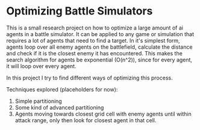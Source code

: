 # Optimizing Battle Simulators

This is a small research project on how to optimize a large amount of ai agents in a battle simulator.
It can be applied to any game or simulation that requires a lot of agents that need to find a target.
In it's simplest form, agents loop over all enemy agents on the battlefield, calculate the distance and check if it is the closest enemy it has encountered.
This makes the search algorithm for agents be exponential (O(n^2)), since for every agent, it will loop over every agent.

In this project I try to find different ways of optimizing this process.

Techniques explored (placeholders for now):
1. Simple partitioning
2. Some kind of advanced partitioning
3. Agents moving towards closest grid cell with enemy agents until within attack range, only then look for closest agent in that cell.
